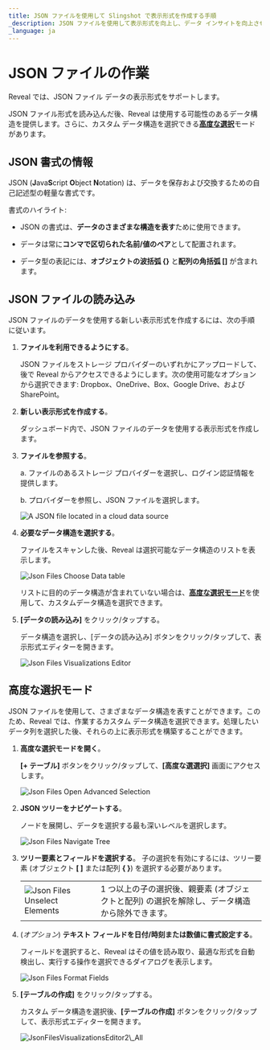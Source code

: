 ```yaml
---
title: JSON ファイルを使用して Slingshot で表示形式を作成する手順
_description: JSON ファイルを使用して表示形式を向上し、データ インサイトを向上させる方法を説明します。
_language: ja
---
```


# JSON ファイルの作業

Reveal では、JSON ファイル データの表示形式をサポートします。

JSON ファイル形式を読み込んだ後、Reveal は使用する可能性のあるデータ構造を提供します。さらに、カスタム データ構造を選択できる[**高度な選択**](#json-advanced-selection)モードがあります。

## JSON 書式の情報

JSON (**J**ava**S**cript **O**bject **N**otation) は、データを保存および交換するための自己記述型の軽量な書式です。

書式のハイライト:

  - JSON の書式は、**データのさまざまな構造を表す**ために使用できます。

  - データは常に**コンマで区切られた名前/値のペア**として配置されます。

  - データ型の表記には、**オブジェクトの波括弧 {}** と**配列の角括弧 \[\]** が含まれます。

## JSON ファイルの読み込み

JSON ファイルのデータを使用する新しい表示形式を作成するには、次の手順に従います。

1.  **ファイルを利用できるようにする**。

    JSON ファイルをストレージ プロバイダーのいずれかにアップロードして、後で Reveal からアクセスできるようにします。次の使用可能なオプションから選択できます: Dropbox、OneDrive、Box、Google Drive、および SharePoint。

2.  **新しい表示形式を作成する**。

    ダッシュボード内で、JSON ファイルのデータを使用する表示形式を作成します。

3.  **ファイルを参照する**。

    a.  ファイルのあるストレージ プロバイダーを選択し、ログイン認証情報を提供します。

    b.  プロバイダーを参照し、JSON ファイルを選択します。

    <img src="images/json-files-locate-file.png" alt="A JSON file located in a cloud data source" class="responsive-img"/>

4.  **必要なデータ構造を選択する**。

    ファイルをスキャンした後、Reveal は選択可能なデータ構造のリストを表示します。

    <img src="images/json-files-choose-data-structure.png" alt="Json Files Choose Data table" class="responsive-img"/>

    リストに目的のデータ構造が含まれていない場合は、[**高度な選択モード**](#json-advanced-selection)を使用して、カスタムデータ構造を選択できます。

5.  **[データの読み込み]** をクリック/タップする。

    データ構造を選択し、[データの読み込み] ボタンをクリック/タップして、表示形式エディターを開きます。

    <img src="images/JsonFilesVisualizationsEditor_All.png" alt="Json Files Visualizations Editor" class="responsive-img"/>

<a name='json-advanced-selection'></a>
## 高度な選択モード

JSON ファイルを使用して、さまざまなデータ構造を表すことができます。このため、Reveal では、作業するカスタム データ構造を選択できます。処理したいデータ列を選択した後、それらの上に表示形式を構築することができます。

1.  **高度な選択モードを開く**。

    **[+ テーブル]** ボタンをクリック/タップして、**[高度な選選択]** 画面にアクセスします。

    <img src="images/json-files-open-advanced-selection.png" alt="Json Files Open Advanced Selection" class="responsive-img"/>

2.  **JSON ツリーをナビゲートする**。

    ノードを展開し、データを選択する最も深いレベルを選択します。

    <img src="images/json-files-navigate-tree.png" alt="Json Files Navigate Tree" class="responsive-img"/>

3.  **ツリー要素とフィールドを選択する**。
    子の選択を有効にするには、ツリー要素 (オブジェクト **[ ]** または配列 **{ }**) を選択する必要があります。

    |                                                                             |                                                                                                                                           |
    | --------------------------------------------------------------------------- | ----------------------------------------------------------------------------------------------------------------------------------------- |
    | <img src="images/json-files-unselect-elements.png" alt="Json Files Unselect Elements" class="responsive-img"/> | 1 つ以上の子の選択後、親要素 (オブジェクトと配列) の選択を解除し、データ構造から除外できます。 |


4.  (*オプション*) **テキスト フィールドを日付/時刻または数値に書式設定する**。

    フィールドを選択すると、Reveal はその値を読み取り、最適な形式を自動検出し、実行する操作を選択できるダイアログを表示します。

    <img src="images/json-files-format-fields.png" alt="Json Files Format Fields" class="responsive-img"/>

5.  **[テーブルの作成]** をクリック/タップする。

    カスタム データ構造を選択後、**[テーブルの作成]** ボタンをクリック/タップして、表示形式エディターを開きます。

    <img src="images/json-files-visualizations-editor2.png" alt="JsonFilesVisualizationsEditor2\_All" class="responsive-img"/>

